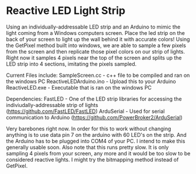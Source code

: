 # Reactive LED Light Strip
Using an individually-addressable LED strip and an Arduino to mimic the light coming from a Windows computers screen. Place the led strip on the back of your screen to light up the wall behind it with accurate colors!
Using the GetPixel method built into windows, we are able to sample a few pixels from the screen and then replicate those pixel colors on our strip of lights.  Right now it samples 4 pixels near the top of the screen and splits up the LED strip into 4 sections, imitating the pixels sampled.

Current Files include:
  SampleScreen.cc  -  c++ file to be compiled and ran on the windows PC
  ReactiveLEDArduino.ino  -  Upload this to your Arduino
  ReactiveLED.exe  -  Executable that is ran on the windows PC

Dependencies: 
  FastLED  -  One of the LED strip libraries for accessing the indiviudally-addressable strip of lights (https://github.com/FastLED/FastLED)
  ArduSerial  -  Used for serial communication to Arduino (https://github.com/PowerBroker2/ArduSerial)
  
Very barebones right now.  In order for this to work without changing anything is to use data pin 7 on the arduino with 60 LED's on the strip.
And the Arduino has to be plugged into COM4 of your PC.
I intend to make this generally usable soon.
Also note that this runs pretty slow. It is only sampling 4 pixels from your screen, any more and it would be too slow to be considered reactive lights. I might try the bitmapping method instead of GetPixel.
